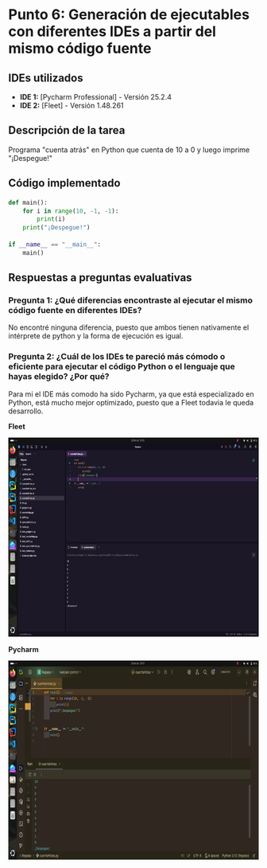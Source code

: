 # Punto 6: Generación de ejecutables con diferentes IDEs a partir del mismo código fuente

## IDEs utilizados
- **IDE 1:** [Pycharm Professional] - Versión 25.2.4
- **IDE 2:** [Fleet] - Versión 1.48.261

## Descripción de la tarea
Programa "cuenta atrás" en Python que cuenta de 10 a 0 y luego imprime "¡Despegue!"

## Código implementado

```python
def main():
    for i in range(10, -1, -1):
        print(i)
    print("¡Despegue!")

if __name__ == "__main__":
    main()
```

## Respuestas a preguntas evaluativas

### Pregunta 1: ¿Qué diferencias encontraste al ejecutar el mismo código fuente en diferentes IDEs?
No encontré ninguna diferencia, puesto que ambos tienen nativamente el intérprete de python y la forma de ejecución es igual.

### Pregunta 2: ¿Cuál de los IDEs te pareció más cómodo o eficiente para ejecutar el código Python o el lenguaje que hayas elegido? ¿Por qué?
Para mi el IDE más comodo ha sido Pycharm, ya que está especializado en Python, está mucho mejor optimizado, puesto que a Fleet todavia le queda desarrollo.

**Fleet**

<img src="capturas/Ejecucion_Python_Fleet.png" width="700" height="400">

**Pycharm**

<img src="capturas/EjecucionPython_Pycharm.png" width="700" height="400">
